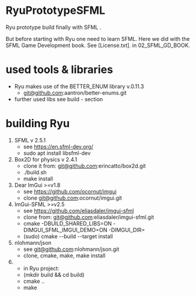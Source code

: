 # RyuPrototypeSFML

Ryu prototype build finally with SFML .

But before starting with Ryu one need to learn SFML. Here we did with the SFML Game Development book.
See [License.txt]. in 02_SFML_GD_BOOK.

# used tools & libraries
- Ryu makes use of the BETTER_ENUM library v.0.11.3
    - git@github.com:aantron/better-enums.git
- further used libs see build -  section

# building Ryu
1. SFML v 2.5.1
    - see https://en.sfml-dev.org/
    - sudo apt install libsfml-dev
2. Box2D for physics v 2.4.1
    - clone it from: git@github.com:erincatto/box2d.git
    - ./build.sh
    - make install
3. Dear ImGui >=v1.8
    - see https://github.com/ocornut/imgui
    - clone git@github.com:ocornut/imgui.git    
4. ImGui-SFML >=v2.5
    - see https://github.com/eliasdaler/imgui-sfml
    - clone from: git@github.com:eliasdaler/imgui-sfml.git
    - cmake <ImGui-SFML repo folder>  -DBUILD_SHARED_LIBS=ON -DIMGUI_SFML_IMGUI_DEMO=ON -DIMGUI_DIR=<path with built SFML>
    - (sudo) cmake --build <ImGui-SFML repo folder>  --target install
5. nlohmann/json
    - see git@github.com:nlohmann/json.git
    - clone, cmake, make, make install
6. - in Ryu project:
    - (mkdir build && cd build)
    - cmake ..
    - make
    